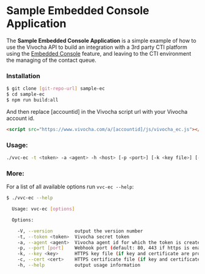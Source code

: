 # Sample Embedded Console Application

The **Sample Embedded Console Application** is a simple example of how to use the Vivocha API to build an integration with a 3rd party CTI platform using the [Embedded Console](http://docs.vivocha.com/display/VVCJ/Embedded+console) feature, and leaving to the CTI environment the managing of the contact queue.

### Installation

```sh
$ git clone [git-repo-url] sample-ec
$ cd sample-ec
$ npm run build:all
```

And then replace [accountid] in the Vivocha script url with your Vivocha account id.

```html
<script src="https://www.vivocha.com/a/[accountid]/js/vivocha_ec.js"></script>
```

### Usage:
```sh
./vvc-ec -t <token> -a <agent> -h <host> [-p <port>] [-k <key file>] [-c <cert file>]
```

### More:
For a list of all available options run `vvc-ec --help`:
```sh
$ ./vvc-ec --help

  Usage: vvc-ec [options]

  Options:

    -V, --version        output the version number
    -t, --token <token>  Vivocha secret token
    -a, --agent <agent>  Vivocha agent id for which the token is created
    -p, --port [port]    Webhook port (default: 80, 443 if https is enabled)
    -k, --key <key>      HTTPS key file (if key and certificate are provided the server will listen in HTTPS mode)
    -c, --cert <cert>    HTTPS certificate file (if key and certificate are provided the server will listen in HTTPS mode)
    -h, --help           output usage information
```
